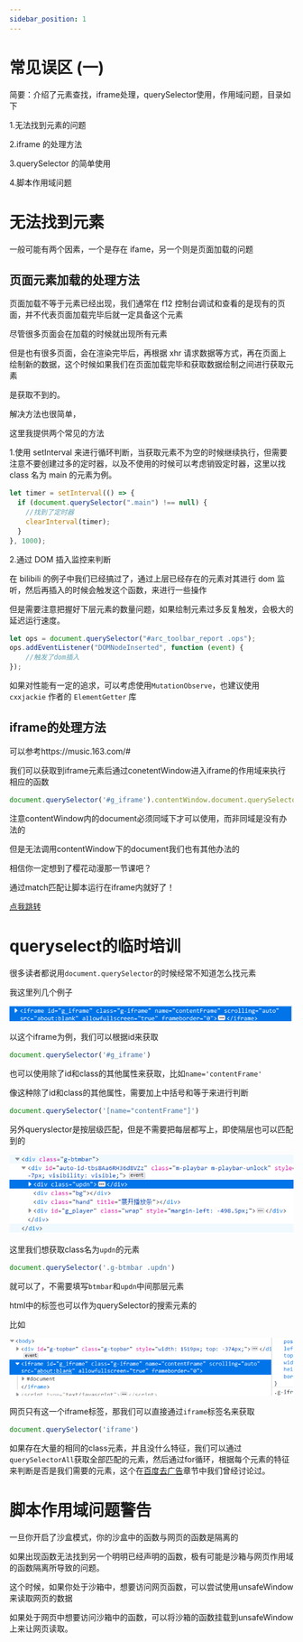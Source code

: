 ```yaml
---
sidebar_position: 1
---
```


# 常见误区 (一)

简要：介绍了元素查找，iframe处理，querySelector使用，作用域问题，目录如下

1.无法找到元素的问题

2.iframe 的处理方法

3.querySelector 的简单使用

4.脚本作用域问题

# 无法找到元素

一般可能有两个因素，一个是存在 ifame，另一个则是页面加载的问题

## 页面元素加载的处理方法

页面加载不等于元素已经出现，我们通常在 f12 控制台调试和查看的是现有的页面，并不代表页面加载完毕后就一定具备这个元素

尽管很多页面会在加载的时候就出现所有元素

但是也有很多页面，会在渲染完毕后，再根据 xhr 请求数据等方式，再在页面上绘制新的数据，这个时候如果我们在页面加载完毕和获取数据绘制之间进行获取元素

是获取不到的。

解决方法也很简单，

这里我提供两个常见的方法

1.使用 setInterval 来进行循环判断，当获取元素不为空的时候继续执行，但需要注意不要创建过多的定时器，以及不使用的时候可以考虑销毁定时器，这里以找 class 名为 main 的元素为例。

```js
let timer = setInterval(() => {
  if (document.querySelector(".main") !== null) {
    //找到了定时器
    clearInterval(timer);
  }
}, 1000);
```

2.通过 DOM 插入监控来判断

在 bilibili 的例子中我们已经搞过了，通过上层已经存在的元素对其进行 dom 监听，然后再插入的时候会触发这个函数，来进行一些操作

但是需要注意把握好下层元素的数量问题，如果绘制元素过多反复触发，会极大的延迟运行速度。

```js
let ops = document.querySelector("#arc_toolbar_report .ops");
ops.addEventListener("DOMNodeInserted", function (event) {
    //触发了dom插入
});
```

如果对性能有一定的追求，可以考虑使用`MutationObserve`，也建议使用 `cxxjackie` 作者的 `ElementGetter` 库

## iframe的处理方法

可以参考https://music.163.com/#

我们可以获取到iframe元素后通过conetentWindow进入iframe的作用域来执行相应的函数

```js
document.querySelector('#g_iframe').contentWindow.document.querySelector
```

注意contentWindow内的document必须同域下才可以使用，而非同域是没有办法的

但是无法调用contentWindow下的document我们也有其他办法的

相信你一定想到了樱花动漫那一节课吧？

通过match匹配让脚本运行在iframe内就好了！

[点我跳转](/docs/basics/GM_addStyle去除网页广告/)

# queryselect的临时培训

很多读者都说用`document.querySelector`的时候经常不知道怎么找元素

我这里列几个例子

![](./img/01/1.png)

以这个iframe为例，我们可以根据id来获取
```js
document.querySelector('#g_iframe')
```
也可以使用除了id和class的其他属性来获取，比如`name='contentFrame'`

像这种除了id和class的其他属性，需要加上中括号和等于来进行判断
```js
document.querySelector('[name="contentFrame"]')
```

另外queryslector是按层级匹配，但是不需要把每层都写上，即使隔层也可以匹配到的

![](./img/01/2.png)

这里我们想获取class名为`updn`的元素

```js
document.querySelector('.g-btmbar .updn')
```

就可以了，不需要填写`btmbar`和`updn`中间那层元素

html中的标签也可以作为querySelector的搜索元素的

比如

![](./img/01/3.png)

网页只有这一个iframe标签，那我们可以直接通过`iframe`标签名来获取

```js
document.querySelector('iframe')
```

如果存在大量的相同的class元素，并且没什么特征，我们可以通过`querySelectorAll`获取全部匹配的元素，然后通过for循环，根据每个元素的特征来判断是否是我们需要的元素，这个在[百度去广告](/docs/basics/百度去广告及判断去除元素/)章节中我们曾经讨论过。

# 脚本作用域问题警告

一旦你开启了沙盒模式，你的沙盒中的函数与网页的函数是隔离的

如果出现函数无法找到另一个明明已经声明的函数，极有可能是沙箱与网页作用域的函数隔离所导致的问题。

这个时候，如果你处于沙箱中，想要访问网页函数，可以尝试使用unsafeWindow来读取网页的数据

如果处于网页中想要访问沙箱中的函数，可以将沙箱的函数挂载到unsafeWindow上来让网页读取。






